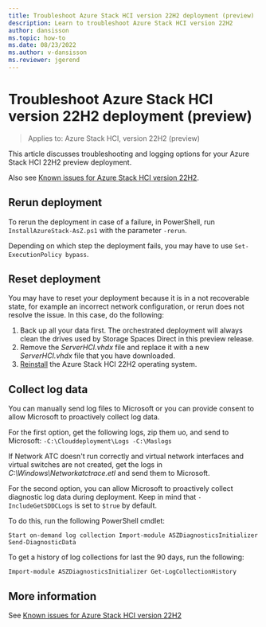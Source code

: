```yaml
---
title: Troubleshoot Azure Stack HCI version 22H2 deployment (preview)
description: Learn to troubleshoot Azure Stack HCI version 22H2
author: dansisson
ms.topic: how-to
ms.date: 08/23/2022
ms.author: v-dansisson
ms.reviewer: jgerend
---
```


# Troubleshoot Azure Stack HCI version 22H2 deployment (preview)

> Applies to: Azure Stack HCI, version 22H2 (preview)

This article discusses troubleshooting and logging options for your Azure Stack HCI 22H2 preview deployment.

Also see [Known issues for Azure Stack HCI version 22H2](deployment-tool-known-issues.md).

## Rerun deployment

To rerun the deployment in case of a failure, in PowerShell, run `InstallAzureStack-AsZ.ps1` with the parameter `-rerun`.

Depending on which step the deployment fails, you may have to use `Set-ExecutionPolicy bypass`.

## Reset deployment

You may have to reset your deployment because it is in a not recoverable state, for example an incorrect network configuration, or rerun does not resolve the issue. In this case, do the following:

1. Back up all your data first. The orchestrated deployment will always clean the drives used by Storage Spaces Direct in this preview release.
1. Remove the *ServerHCI.vhdx* file and replace it with a new *ServerHCI.vhdx* file that you have downloaded.
1. [Reinstall](deployment-tool-install-os.md) the Azure Stack HCI 22H2 operating system.

## Collect log data

You can manually send log files to Microsoft or you can provide consent to allow Microsoft to proactively collect log data.

For the first option, get the following logs, zip them uo, and send to Microsoft: `-C:\Clouddeployment\Logs -C:\Maslogs`

If Network ATC doesn't run correctly and virtual network interfaces and virtual switches are not created, get the logs in *C:\Windows\Networkatctrace.etl* and send them to Microsoft.

For the second option, you can allow Microsoft to proactively collect diagnostic log data during deployment. Keep in mind that `-IncludeGetSDDCLogs` is set to `$true` by default.

To do this, run the following PowerShell cmdlet:

`Start on-demand log collection Import-module ASZDiagnosticsInitializer
Send-DiagnosticData`

To get a history of log collections for last the 90 days, run the following:

`Import-module ASZDiagnosticsInitializer Get-LogCollectionHistory`

## More information

See [Known issues for Azure Stack HCI version 22H2](deployment-tool-known-issues.md)